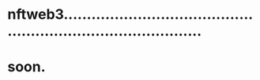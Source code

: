 # nftweb3...................................................................................
# soon.
